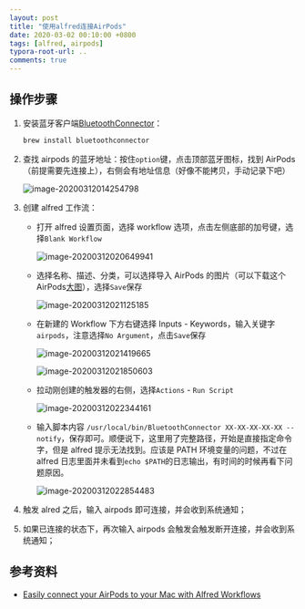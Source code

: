 ```yaml
---
layout: post
title: "使用alfred连接AirPods"
date: 2020-03-02 00:10:00 +0800
tags: [alfred, airpods]
typora-root-url: ..
comments: true
---
```


## 操作步骤

1. 安装蓝牙客户端[BluetoothConnector](https://github.com/lapfelix/BluetoothConnector)：

   ```bash
   brew install bluetoothconnector
   ```

2. 查找 airpods 的蓝牙地址：按住`option`键，点击顶部蓝牙图标，找到 AirPods（前提需要先连接上），右侧会有地址信息（好像不能拷贝，手动记录下吧）

   ![image-20200312014254798](https://pic-1251468582.picsh.myqcloud.com/pic/2021/11/04/59165a.png)

3. 创建 alfred 工作流：

   - 打开 alfred 设置页面，选择 workflow 选项，点击左侧底部的加号键，选择`Blank Workflow`

     ![image-20200312020649941](https://pic-1251468582.picsh.myqcloud.com/pic/2021/11/04/37aa5b.png)

   - 选择名称、描述、分类，可以选择导入 AirPods 的图片（可以下载这个 AirPods[大图](https://www.apple.com/v/airpods/j/images/overview/airpods__dh7xkbort402_large_2x.jpg)），选择`Save`保存

     ![image-20200312021125185](https://pic-1251468582.picsh.myqcloud.com/pic/2021/11/04/3d471f.png)

   - 在新建的 Workflow 下方右键选择 Inputs - Keywords，输入关键字`airpods`，注意选择`No Argument`，点击`Save`保存

     ![image-20200312021419665](https://pic-1251468582.picsh.myqcloud.com/pic/2021/11/04/cf1533.png)

     ![image-20200312021850603](https://pic-1251468582.picsh.myqcloud.com/pic/2021/11/04/634d80.png)

   - 拉动刚创建的触发器的右侧，选择`Actions` - `Run Script`

     ![image-20200312022344161](https://pic-1251468582.picsh.myqcloud.com/pic/2021/11/04/88e78e.png)

   - 输入脚本内容 `/usr/local/bin/BluetoothConnector XX-XX-XX-XX-XX --notify`，保存即可。顺便说下，这里用了完整路径，开始是直接指定命令字，但是 alfred 提示无法找到。应该是 PATH 环境变量的问题，不过在 alfred 日志里面并未看到`echo $PATH`的日志输出，有时间的时候再看下问题原因。

     ![image-20200312022854483](https://pic-1251468582.picsh.myqcloud.com/pic/2021/11/04/ca0490.png)

4. 触发 alred 之后，输入 airpods 即可连接，并会收到系统通知；

5. 如果已连接的状态下，再次输入 airpods 会触发会触发断开连接，并会收到系统通知；

## 参考资料

- [Easily connect your AirPods to your Mac with Alfred Workflows](https://gary.mcad.am/easily-connect-your-airpods-to-your-mac-with-alfred-workflows-feea1b2fce78)

